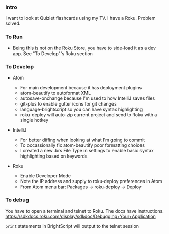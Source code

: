 ### Intro
I want to look at Quizlet flashcards using my TV. I have a Roku. Problem solved.

### To Run
* Being this is not on the Roku Store, you have to side-load it as a dev app. See "To Develop"'s Roku section

### To Develop
* Atom
  * For main development because it has deployment plugins
  * atom-beautify to autoformat XML
  * autosave-onchange because I'm used to how IntelliJ saves files
  * git-plus to enable gutter icons for git changes
  * language-brightscript so you can have syntax highlighting
  * roku-deploy will auto-zip current project and send to Roku with a single hotkey

* IntelliJ
  * For better diffing when looking at what I'm going to commit
  * To occassionally fix atom-beautify poor formatting choices
  * I created a new .brs File Type in settings to enable basic syntax highlighting based on keywords

* Roku
  * Enable Developer Mode
  * Note the IP address and supply to roku-deploy preferences in Atom
  * From Atom menu bar: Packages -> roku-deploy -> Deploy

### To debug
You have to open a terminal and telnet to Roku. The docs have instructions.
https://sdkdocs.roku.com/display/sdkdoc/Debugging+Your+Application

`print` statements in BrightScript will output to the telnet session

